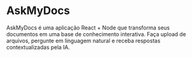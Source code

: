 # AskMyDocs

AskMyDocs é uma aplicação React + Node que transforma seus documentos em uma base de conhecimento interativa. Faça upload de arquivos, pergunte em linguagem natural e receba respostas contextualizadas pela IA.
